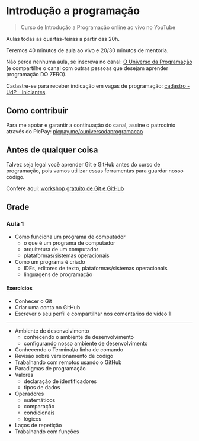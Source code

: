# Introdução a programação

> Curso de Introdução a Programação online ao vivo no YouTube

Aulas todas as quartas-feiras a partir das 20h.

Teremos 40 minutos de aula ao vivo e 20/30 minutos de mentoria.

Não perca nenhuma aula, se inscreva no canal: [O Universo da Programação](https://www.youtube.com/c/ouniversodaprogramacao) (e compartilhe o canal com outras pessoas que desejam aprender programação DO ZERO).

Cadastre-se para receber indicação em vagas de programação: [cadastro - UdP - Iniciantes](https://forms.gle/ENqEsrNabQe7H7te9).

## Como contribuir

Para me apoiar e garantir a continuação do canal, assine o patrocínio através do PicPay: [picpay.me/ouniversodaprogramacao](https://picpay.me/ouniversodaprogramacao)

## Antes de qualquer coisa

Talvez seja legal você aprender Git e GitHub antes do curso de programação, pois vamos utilizar essas ferramentas para guardar nosso código.

Confere aqui: [workshop gratuito de Git e GitHub](https://youtu.be/Gzx45zj69h4)

## Grade

### Aula 1

- Como funciona um programa de computador
  - o que é um programa de computador
  - arquitetura de um computador
  - plataformas/sistemas operacionais
- Como um programa é criado
  - IDEs, editores de texto, plataformas/sistemas operacionais
  - linguagens de programação
  
#### Exercícios

- Conhecer o Git
- Criar uma conta no GitHub
- Escrever o seu perfil e compartilhar nos comentários do vídeo 1

---

- Ambiente de desenvolvimento
  - conhecendo o ambiente de desenvolvimento
  - configurando nosso ambiente de desenvolvimento
- Conhecendo o Terminal/a linha de comando
- Revisão sobre versionamento de código
- Trabalhando com remotos usando o GitHub
- Paradigmas de programação
- Valores
  - declaração de identificadores
  - tipos de dados
- Operadores
  - matemáticos
  - comparação
  - condicionais
  - lógicos
- Laços de repetição
- Trabalhando com funções
